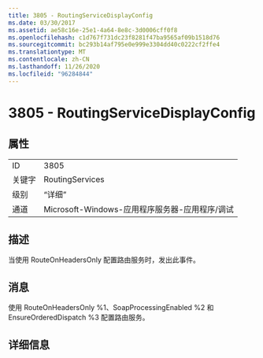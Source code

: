 ```yaml
---
title: 3805 - RoutingServiceDisplayConfig
ms.date: 03/30/2017
ms.assetid: ae58c16e-25e1-4a64-8e8c-3d0006cff0f8
ms.openlocfilehash: c1d767f731dc23f8281f47ba9565af09b1518d76
ms.sourcegitcommit: bc293b14af795e0e999e3304dd40c0222cf2ffe4
ms.translationtype: MT
ms.contentlocale: zh-CN
ms.lasthandoff: 11/26/2020
ms.locfileid: "96284844"
---
```

# <a name="3805---routingservicedisplayconfig"></a>3805 - RoutingServiceDisplayConfig

## <a name="properties"></a>属性  
  
|||  
|-|-|  
|ID|3805|  
|关键字|RoutingServices|  
|级别|“详细”|  
|通道|Microsoft-Windows-应用程序服务器-应用程序/调试|  
  
## <a name="description"></a>描述  

 当使用 RouteOnHeadersOnly 配置路由服务时，发出此事件。  
  
## <a name="message"></a>消息  

 使用 RouteOnHeadersOnly %1、SoapProcessingEnabled %2 和 EnsureOrderedDispatch %3 配置路由服务。  
  
## <a name="details"></a>详细信息
